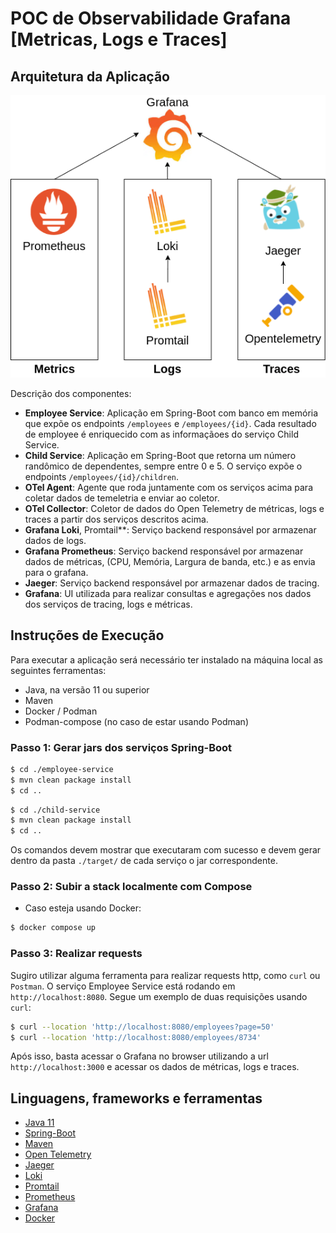 # POC de Observabilidade Grafana [Metricas, Logs e Traces]

## Arquitetura da Aplicação

![Arquitetura da Aplicação](/arquitetura.png "Arquitetura da Aplicação")

Descrição dos componentes:
* **Employee Service**: Aplicação em Spring-Boot com banco em memória que expõe os endpoints `/employees` e `/employees/{id}`. Cada resultado de employee é enriquecido com as informaçãoes do serviço Child Service.
* **Child Service**: Aplicação em Spring-Boot que retorna um número randômico de dependentes, sempre entre 0 e 5. O serviço expõe o endpoints `/employees/{id}/children`.
* **OTel Agent**: Agente que roda juntamente com os serviços acima para coletar dados de temeletria e enviar ao coletor.
* **OTel Collector**: Coletor de dados do Open Telemetry de métricas, logs e traces a partir dos serviços descritos acima.
* **Grafana Loki**, Promtail**: Serviço backend responsável por armazenar dados de logs.
* **Grafana Prometheus**: Serviço backend responsável por armazenar dados de métricas, (CPU, Memória, Largura de banda, etc.) e as envia para o grafana.
* **Jaeger**: Serviço backend responsável por armazenar dados de tracing.
* **Grafana**: UI utilizada para realizar consultas e agregações nos dados dos serviços de tracing, logs e métricas.

## Instruções de Execução

Para executar a aplicação será necessário ter instalado na máquina local as seguintes ferramentas:
* Java, na versão 11 ou superior
* Maven
* Docker / Podman
* Podman-compose (no caso de estar usando Podman)

### Passo 1: Gerar jars dos serviços Spring-Boot

```bash
$ cd ./employee-service
$ mvn clean package install
$ cd ..
```

```bash
$ cd ./child-service
$ mvn clean package install
$ cd ..
```

Os comandos devem mostrar que executaram com sucesso e devem gerar dentro da pasta `./target/` de cada serviço o jar correspondente.

### Passo 2: Subir a stack localmente com Compose

* Caso esteja usando Docker:

```bash
$ docker compose up
```

### Passo 3: Realizar requests

Sugiro utilizar alguma ferramenta para realizar requests http, como `curl` ou `Postman`. O serviço Employee Service está rodando em `http://localhost:8080`. Segue um exemplo de duas requisições usando `curl`:

```bash
$ curl --location 'http://localhost:8080/employees?page=50'
$ curl --location 'http://localhost:8080/employees/8734'
```

Após isso, basta acessar o Grafana no browser utilizando a url `http://localhost:3000` e acessar os dados de métricas, logs e traces.

## Linguagens, frameworks e ferramentas

* [Java 11](https://openjdk.org/projects/jdk/11/)
* [Spring-Boot](https://docs.spring.io/spring-boot/docs/2.7.12/reference/html/index.html)
* [Maven](https://maven.apache.org/)
* [Open Telemetry](https://opentelemetry.io/)
* [Jaeger](https://www.jaegertracing.io/)
* [Loki](https://grafana.com/oss/loki/)
* [Promtail](https://grafana.com/docs/loki/latest/send-data/promtail/configuration/)
* [Prometheus](https://prometheus.io/)
* [Grafana](https://grafana.com/)
* [Docker](https://www.docker.com/)

